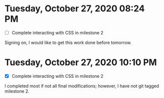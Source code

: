 # Tuesday, October 27, 2020 08:24 PM

- [ ] Complete interacting with CSS in milestone 2 

Signing on, I would like to get this work done before tomorrow.

# Tuesday, October 27, 2020 10:10 PM

- [x] Complete interacting with CSS in milestone 2

I completed most if not all final modifications; however, I have not git tagged milestone 2.
